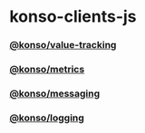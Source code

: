 # konso-clients-js


### [\@konso/value-tracking](./value-tracking/README.md)

### [\@konso/metrics](./metrics/README.md)

### [\@konso/messaging](./messaging/README.md)

### [\@konso/logging](./logging/README.md)
